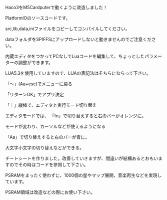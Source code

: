 Haco3をM5Cardputerで動くように改造しました！

PlatformIOのソースコードです。

src,lib,data,iniファイルをコピーしてコンパイルしてください。

dataフォルダをSPIFFSにアップロードしないと動きませんのでご注意ください。

内蔵エディタをつかってPCなしでLuaコードを編集して、ちょっとしたパラメーターの調整ができます。

LUA5.3を使用していますので、LUAの表記法はそちらにならって下さい。

「〜」(Aa+esc)でメニューに戻る

「リターンOK」でアプリ決定

「｜」縦棒で、エディタと実行モード切り替え

エディタモードでは、
「fn」で切り替えすると右のバーがオレンジに。

モードが変わり、カーソルなどが使えるようになる

「Aa」で切り替えすると右のバーが青に。

大文字小文字の切り替えなどができる。

チートシートを作りました。改善していきますが、間違いが結構あるとおもいますのでその時はコードを参照して下さい。

PSRAMをまったく使わずに、1000個の星やマップ展開、音楽再生などを実現しています。

PSRAM領域は改造などの際にお使い下さい。

